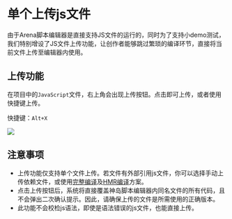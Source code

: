 # 单个上传js文件
由于Arena脚本编辑器是直接支持JS文件的运行的，同时为了支持小demo测试，我们特别增设了JS文件上传功能，让创作者能够跳过繁琐的编译环节，直接将当前文件上传至编辑器内使用。

## 上传功能
在项目中的`JavaScript`文件，右上角会出现上传按钮。点击即可上传，或者使用快捷键上传。

快捷键：`Alt+X`

![](/QQ20241027-154220.png)

## 注意事项
- 上传功能仅支持单个文件上传。若文件有外部引用js文件，你可以选择手动上传依赖文件，或使用[完整编译](/guide/HelloWorld/two)及[HMR编译](/guide/hmr)方案。
- 点击上传按钮后，系统将直接覆盖神岛脚本编辑器内同名文件的所有代码，且不会弹出二次确认提示。因此，请确保上传的文件是所需使用的正确版本。
- 此功能不会校检js语法，即使是语法错误的js文件，也能直接上传。